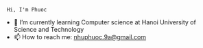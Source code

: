      Hi, I'm Phuoc
- 🌱 I’m currently learning Computer science at Hanoi University of Science and Technology
- 📫 How to reach me: nhuphuoc.9a@gmail.com
